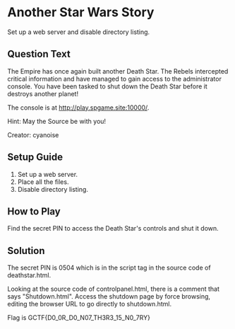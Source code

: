 # Another Star Wars Story
Set up a web server and disable directory listing.

## Question Text
The Empire has once again built another Death Star. The Rebels intercepted critical information and have managed to gain access to the administrator console. You have been tasked to shut down the Death Star before it destroys another planet!

The console is at http://play.spgame.site:10000/.

Hint: May the Source be with you!

Creator: cyanoise

## Setup Guide
1. Set up a web server.
2. Place all the files.
3. Disable directory listing.

## How to Play
Find the secret PIN to access the Death Star's controls and shut it down.

## Solution
The secret PIN is 0504 which is in the script tag in the source code of deathstar.html.

Looking at the source code of controlpanel.html, there is a comment that says "Shutdown.html". Access the shutdown page by force browsing, editing the browser URL to go directly to shutdown.html.

Flag is GCTF{D0_0R_D0_N07_TH3R3_15_N0_7RY}
